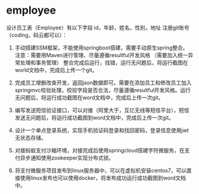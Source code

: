 # employee

设计员工表（Employee）有以下字段
	id，年龄，姓名，性别，地址
注册git账号（coding，码云都可以）：

1.	手动搭建SSM框架，不能使用springboot搭建，需要手动原生spring整合。
注意：需要用Maven进行管理、尽量遵循resultful开发风格
（需要加入统一异常处理和事务管理）
整合完成后运行，找错，运行无问题后，将运行截图在world文档中，完成后上传一个git。

2.	完成员工增删改查开发，返回json数据即可。需要在添加员工和修改员工加入springmvc校验处理，校验字段是否合法，尽量遵循resultful开发风格。运行无问题后，将运行成功截图在word文档中，完成后上传一次git。
3.	编写发送短信验证接口，可以对接（阿里大于，互亿无线等短信平台），短信发送无问题后，将运行成功截图到word文档中，完成后上传一次git。
4.	设计一个单点登录系统，实现手机验证码登录和找回密码，登录信息使用jwt无状态存储。
5.	对接蚂蚁支付沙箱环境，对接完成后使用springcloud搭建字符微服务，在支付异步通知使用zookeeper实现分布式锁。
6.	将支付微服务项目发布到linux服务器中，可以在虚拟机安装centos7，可以直接使用linux发布也可以使用docker，将发布成功运行成功截图到word文档中。
 
